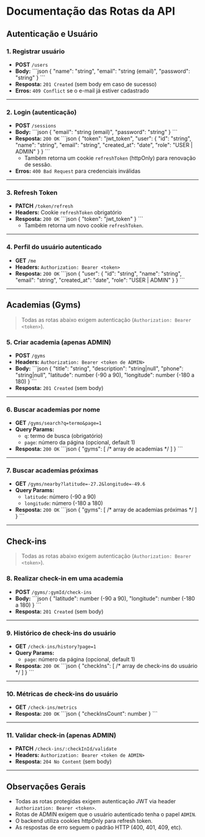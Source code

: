 # Documentação das Rotas da API

## Autenticação e Usuário

### 1. Registrar usuário

- **POST** `/users`
- **Body:**
  \`\`\`json
  {
    "name": "string",
    "email": "string (email)",
    "password": "string"
  }
  \`\`\`
- **Resposta:** `201 Created` (sem body em caso de sucesso)
- **Erros:** `409 Conflict` se o e-mail já estiver cadastrado

---

### 2. Login (autenticação)

- **POST** `/sessions`
- **Body:**
  \`\`\`json
  {
    "email": "string (email)",
    "password": "string"
  }
  \`\`\`
- **Resposta:** `200 OK`
  \`\`\`json
  {
    "token": "jwt_token",
    "user": {
      "id": "string",
      "name": "string",
      "email": "string",
      "created_at": "date",
      "role": "USER | ADMIN"
    }
  }
  \`\`\`
  - Também retorna um cookie `refreshToken` (httpOnly) para renovação de sessão.
- **Erros:** `400 Bad Request` para credenciais inválidas

---

### 3. Refresh Token

- **PATCH** `/token/refresh`
- **Headers:** Cookie `refreshToken` obrigatório
- **Resposta:** `200 OK`
  \`\`\`json
  {
    "token": "jwt_token"
  }
  \`\`\`
  - Também retorna um novo cookie `refreshToken`.

---

### 4. Perfil do usuário autenticado

- **GET** `/me`
- **Headers:** `Authorization: Bearer <token>`
- **Resposta:** `200 OK`
  \`\`\`json
  {
    "user": {
      "id": "string",
      "name": "string",
      "email": "string",
      "created_at": "date",
      "role": "USER | ADMIN"
    }
  }
  \`\`\`

---

## Academias (Gyms)

> Todas as rotas abaixo exigem autenticação (`Authorization: Bearer <token>`).

### 5. Criar academia (apenas ADMIN)

- **POST** `/gyms`
- **Headers:** `Authorization: Bearer <token de ADMIN>`
- **Body:**
  \`\`\`json
  {
    "title": "string",
    "description": "string|null",
    "phone": "string|null",
    "latitude": number (-90 a 90),
    "longitude": number (-180 a 180)
  }
  \`\`\`
- **Resposta:** `201 Created` (sem body)

---

### 6. Buscar academias por nome

- **GET** `/gyms/search?q=termo&page=1`
- **Query Params:**
  - `q`: termo de busca (obrigatório)
  - `page`: número da página (opcional, default 1)
- **Resposta:** `200 OK`
  \`\`\`json
  {
    "gyms": [
      /* array de academias */
    ]
  }
  \`\`\`

---

### 7. Buscar academias próximas

- **GET** `/gyms/nearby?latitude=-27.2&longitude=-49.6`
- **Query Params:**
  - `latitude`: número (-90 a 90)
  - `longitude`: número (-180 a 180)
- **Resposta:** `200 OK`
  \`\`\`json
  {
    "gyms": [
      /* array de academias próximas */
    ]
  }
  \`\`\`

---

## Check-ins

> Todas as rotas abaixo exigem autenticação (`Authorization: Bearer <token>`).

### 8. Realizar check-in em uma academia

- **POST** `/gyms/:gymId/check-ins`
- **Body:**
  \`\`\`json
  {
    "latitude": number (-90 a 90),
    "longitude": number (-180 a 180)
  }
  \`\`\`
- **Resposta:** `201 Created` (sem body)

---

### 9. Histórico de check-ins do usuário

- **GET** `/check-ins/history?page=1`
- **Query Params:**
  - `page`: número da página (opcional, default 1)
- **Resposta:** `200 OK`
  \`\`\`json
  {
    "checkIns": [
      /* array de check-ins do usuário */
    ]
  }
  \`\`\`

---

### 10. Métricas de check-ins do usuário

- **GET** `/check-ins/metrics`
- **Resposta:** `200 OK`
  \`\`\`json
  {
    "checkInsCount": number
  }
  \`\`\`

---

### 11. Validar check-in (apenas ADMIN)

- **PATCH** `/check-ins/:checkInId/validate`
- **Headers:** `Authorization: Bearer <token de ADMIN>`
- **Resposta:** `204 No Content` (sem body)

---

## Observações Gerais

- Todas as rotas protegidas exigem autenticação JWT via header `Authorization: Bearer <token>`.
- Rotas de ADMIN exigem que o usuário autenticado tenha o papel `ADMIN`.
- O backend utiliza cookies httpOnly para refresh token.
- As respostas de erro seguem o padrão HTTP (400, 401, 409, etc).

